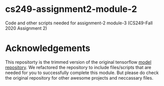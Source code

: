 # cs249-assignment2-module-2
Code and other scripts needed for assignment-2 module-3 (CS249-Fall 2020 Assignment 2)

# Acknowledgements
This repositorty is the trimmed version of the original tensorflow [model repository](https://github.com/tensorflow/models.git). We refactored the repository to include files/scripts that are needed for you to successfully complete this module. But please do check the original repository for other awesome projects and neccassary files.
